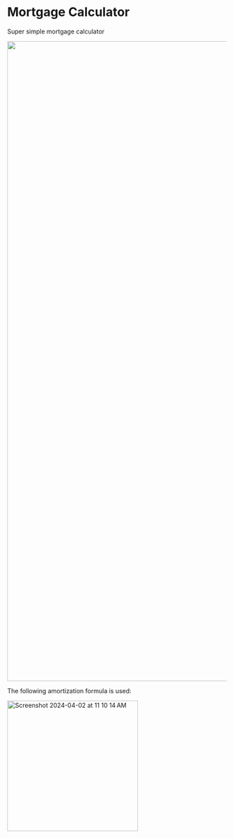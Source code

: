 # Mortgage Calculator

Super simple mortgage calculator 

<p align="center">
  <img width="1471" alt="Screenshot 2024-04-02 at 10 47 15 AM" src="https://github.com/dtgreene/mortgage-calculator/assets/24302976/3bfa1e9e-b1f5-40c2-9103-9efc2d27f0cf">
</p>

The following amortization formula is used:
<div>
  <img width="300" alt="Screenshot 2024-04-02 at 11 10 14 AM" src="https://github.com/dtgreene/mortgage-calculator/assets/24302976/12645062-eb31-4c3d-92f4-781e48170317">
</div>
